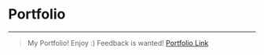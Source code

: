 # Portfolio
___

>My Portfolio! Enjoy :) Feedback is wanted! 
>[Portfolio Link](https://nathanboyd559.github.io/Portfolio/)
